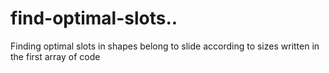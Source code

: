# find-optimal-slots.. 

Finding optimal slots in shapes belong to slide according to sizes written in the first array of code

